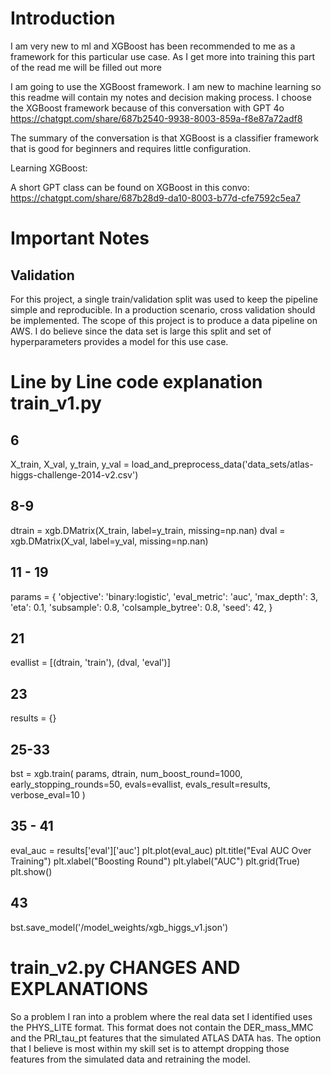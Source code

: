 # Introduction
I am very new to ml and XGBoost has been recommended to me as a framework for this particular use case. As I get more into training this part of the read me will be filled out more

I am going to use the XGBoost framework. I am new to machine learning so this readme will contain my notes and decision making process. I choose the XGBoost framework because of this conversation with GPT 4o https://chatgpt.com/share/687b2540-9938-8003-859a-f8e87a72adf8 

The summary of the conversation is that XGBoost is a classifier framework that is good for beginners and requires little configuration.

Learning XGBoost:

A short GPT class can be found on XGBoost in this convo: https://chatgpt.com/share/687b28d9-da10-8003-b77d-cfe7592c5ea7

# Important Notes

## Validation

For this project, a single train/validation split was used to keep the pipeline simple and reproducible. In a production scenario, cross validation should be implemented. The scope of this project is to produce a data pipeline on AWS. I do believe since the data set is large this split and set of hyperparameters provides a model for this use case.

# Line by Line code explanation train_v1.py

## 6

<!-- This line sets the training and evaluation features (X) and the evaluation and training targets (y) to the output of the data cleaning file found at etl/data_cleaning.py. -->

X_train, X_val, y_train, y_val = load_and_preprocess_data('data_sets/atlas-higgs-challenge-2014-v2.csv')

## 8-9

<!-- We need to convert the output of the data cleaning file which is a dataframe into something called a DMatrix which is XGBoost's preferred format -->

dtrain = xgb.DMatrix(X_train, label=y_train, missing=np.nan)
dval = xgb.DMatrix(X_val, label=y_val, missing=np.nan)

## 11 - 19 

<!-- This sets the parameters for the model.  

objective: binary classification (logistic regression)

eval_metric: AUC (Area Under Curve)

max_depth: tree depth (controls overfitting)

eta: learning rate (how fast to learn)

subsample: row sampling per tree (for regularization)

colsample_bytree: column sampling per tree (for regularization)

seed: reproducibility

-->

<!-- Parameters I needed to learn

subsample: controls what fraction of the rows that XGBoost randomly picks for each new tree it builds. This is done so it gets a new sample of data at each tree level ensuring some level of random data. If it is too random it can be hard to learn so it is best to keep it between 0.7 and 0.9

colsample_bytree: this is similar to subsample but it picks a fraction of the features to train on. this prevents overfitting by ensuring one feature doesn't dominate prediction. .8 is the default starting point
 -->

params = {
    'objective': 'binary:logistic',
    'eval_metric': 'auc',
    'max_depth': 3,
    'eta': 0.1,
    'subsample': 0.8,
    'colsample_bytree': 0.8,
    'seed': 42,
}

## 21

<!-- This created a variable called evallist that is a list containing two touples that track the training and eval data as it trains -->

<!-- XGboost only trains on the training set and then after each round it predicts based on the training set and the evaluation set to gather information like AUC and loss -->

evallist = [(dtrain, 'train'), (dval, 'eval')]

## 23

<!-- This assigns a dictionary to results so we can plot our auc -->

results = {}

## 25-33

<!-- This calls the training function from the XGBoost framework pulling in the parameters, the DMatrix Values, sets the number of training rounds, how many rounds to stop if improvement stagnates, sets train and evaluation sets, and how many rounds to print the metrics  -->

bst = xgb.train(
    params,
    dtrain,
    num_boost_round=1000,
    early_stopping_rounds=50,
    evals=evallist,
    evals_result=results,
    verbose_eval=10
)

## 35 - 41

<!-- GPT generated auc pyplot -->

eval_auc = results['eval']['auc']
plt.plot(eval_auc)
plt.title("Eval AUC Over Training")
plt.xlabel("Boosting Round")
plt.ylabel("AUC")
plt.grid(True)
plt.show()


## 43

<!-- Saves the model into the model_weights folder -->

bst.save_model('/model_weights/xgb_higgs_v1.json')

# train_v2.py CHANGES AND EXPLANATIONS

So a problem I ran into a problem where the real data set I identified uses the PHYS_LITE format. This format does not contain the DER_mass_MMC and the PRI_tau_pt features that the simulated ATLAS DATA has. The option that I believe is most within my skill set is to attempt dropping those features from the simulated data and retraining the model.